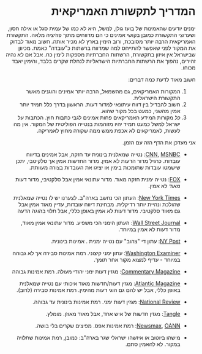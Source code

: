 <div dir="rtl" markdown="1">

# המדריך לתקשורת האמריקאית

ימנים יודעים שהאמינות של בועז גולן, למשל, היא לא כמו של עמית סגל או אילה חסון,
ושערוצי התקשורת כמובן בקושי אמינים כי הם מדווחים מתוך פוזיציה מלאה.
התקשורת האמריקאית הרבה יותר מסובכת, ורוב הימין בארץ לא מכיר אותה.
חשוב מאוד לבדוק את המקור לפני שאפשר להתייחס למה שמדווח ברשתות כ"עובדה" כאמת.
מכיוון שבישראל אין איזון בתקשורת, הרשתות החברתיות מספקות לימין כח.
אבל אם לא נהיה זהירים, נהפוך את הרשתות החברתיות הישראליות לנחלת שקרים בלבד, והימין יאבד מכוחו.

חשוב מאוד לדעת כמה דברים:
1. המקורות האמריקאים, גם מהשמאל, הרבה יותר אמינים והוגנים מאשר התקשורת הישראלית.
2. חשוב להבדיל בין דווח עיתונאי למדור דעות. הראשון בדרך כלל תמיד יותר אמין מהשני, כמעט בכל מקור שהוא.
3. *כל* מקורות המידע האמריקאים פחות אמינים לגבי כתבות חוץ.
הכתבות על ישראל למשל כמעט תמיד יהיו מזוהמות בנטייה הפוליטית של המקור.
אין מה לעשות, לאמריקאים לא אכפת ממש ממה שקורה מחוץ לאמריקה.

אני מעדכן את הדף הזה עם הזמן.

* [CNN](https://www.cnn.com), [MSNBC](https://www.msnbc.com):
 נטייה שמאלנית בינונית עד חזקה, אבל אמינים בדיווח עובדות.
כרגיל מדור הדעות לא אמין.
מדור החדשות אמין אך סלקיטבי, יתכן שישמטו עובדות שתומכות בימין או יציגו את העובדות בצורה מעוותת.

* [FOX](https://www.foxnews.com):
נטייה ימנית חזקה מאוד.
מדור עתונאי אמין אבל סלקטיבי, מדור דעות *מאוד* לא אמין.

* [New York Times](https://www.nytimes.com):
העתון הכי נחשב בארה"ב.
לצערנו יש לו נטייה שמאלנית שהולכת ונהיית יותר רדיקלית.
מבחינת דיווח עובדות, עדיין מאוד אמין אבל גם מאוד סלקטיבי.
מדור דעות לא אמין באופן כללי,
אבל תלוי בהוגה הדעה

* [Wall Street Journal](https://www.wsj.com):
העתון הימני הכי משפיע.
מדור עתונאי אמין מאוד, מדור דעות לא אמין במיוחד.

* [NY Post](https://www.nypost.com):
עתון די "צהוב" עם נטייה ימנית . אמינות בינונית.

* [Washington Examiner](https://www.washingtonexaminer.com):
עתון ימני קיצוני. רמת אמינות סבירה אך לא גבוהה במיוחד - עדיף למצוא מקור אחר תומך.

* [Commentary Magazine](https://www.commentarymagazine.com):
מגזין דעות ימני יהודי מעולה. רמת אמינות גבוהה

* [Atlantic Magazine](https://www.theatlantic.com):
מגזין דעות/חדשות מאוד איכותי עם נטייה שמאלנית באופן כללי, אבל יש להם גם הוגי דעות מהימין.
רמת אמינות סבירה (לרוב).

* [National Review](https://www.nationalreview.com):
מגזין דעות ימני.
רמת אמינות בינונית עד גבוהה.

* [Tangle](https://tangle.substack.com):
מגזין חדשות של איש 
אחד, אבל מאוד מאוזן. מומלץ.

* [Newsmax](https://www.newsmax.com), [OANN](https://www.oann.com):
רמת אמינות אפס. מפיצים שקרים בלי בושה.

* מישהו ביוטוב או איזשהו ישראלי שגר בארה"ב:
כמובן, רמת אמינות שתלויה במקור. לא להאמין סתם.
